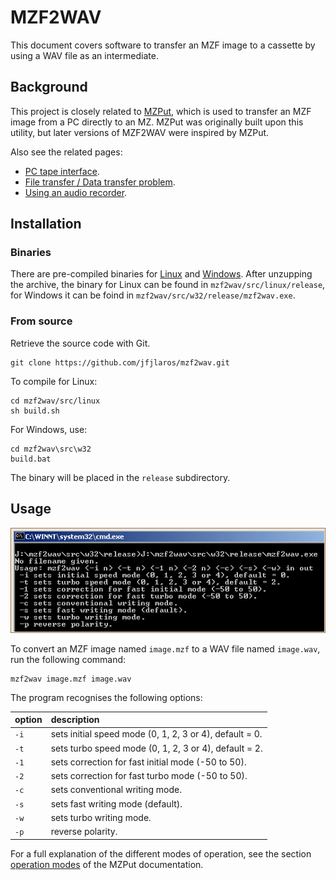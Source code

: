 # MZF2WAV
This document covers software to transfer an MZF image to a cassette by using a
WAV file as an intermediate.


## Background
This project is closely related to [MZPut](https://github.com/jfjlaros/mzput),
which is used to transfer an MZF image from a PC directly to an MZ. MZPut was
originally built upon this utility, but later versions of MZF2WAV were inspired
by MZPut.

Also see the related pages:

- [PC tape interface](https://sharpmz.org/mztape.htm).
- [File transfer / Data transfer problem](https://sharpmz.org/mz-700/filetrans.htm).
- [Using an audio recorder](https://sharpmz.org/mz-700/usetape2.htm).


## Installation
### Binaries
There are pre-compiled binaries for
[Linux](https://sharpmz.org/download/mzf2wav32.zip) and
[Windows](https://sharpmz.org/download/mzf2wav.zip). After unzupping the
archive, the binary for Linux can be found in `mzf2wav/src/linux/release`, for
Windows it can be foind in `mzf2wav/src/w32/release/mzf2wav.exe`.

### From source
Retrieve the source code with Git.

    git clone https://github.com/jfjlaros/mzf2wav.git

To compile for Linux:

    cd mzf2wav/src/linux
    sh build.sh

For Windows, use:

    cd mzf2wav\src\w32
    build.bat

The binary will be placed in the `release` subdirectory.


## Usage
![The help screen of MZF2WAV](doc/mzf2wavs1.gif)

To convert an MZF image named `image.mzf` to a WAV file named `image.wav`, run
the following command:

    mzf2wav image.mzf image.wav

The program recognises the following options:

| option | description
|--------|:--
|   `-i` | sets initial speed mode (0, 1, 2, 3 or 4), default = 0.
|   `-t` | sets turbo speed mode (0, 1, 2, 3 or 4), default = 2.
|   `-1` | sets correction for fast initial mode (-50 to 50).
|   `-2` | sets correction for fast turbo mode (-50 to 50).
|   `-c` | sets conventional writing mode.
|   `-s` | sets fast writing mode (default).
|   `-w` | sets turbo writing mode.
|   `-p` | reverse polarity.

For a full explanation of the different modes of operation, see the section
[operation modes](https://github.com/jfjlaros/mzput#operation-modes) of the
MZPut documentation.
